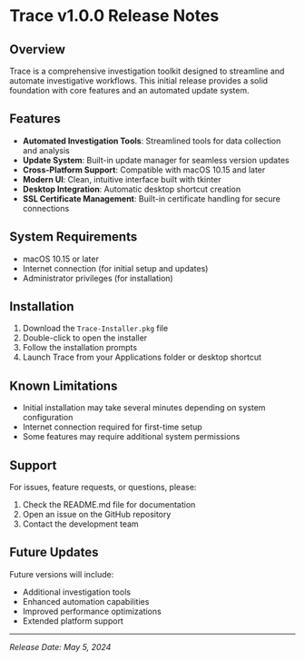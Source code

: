 # Trace v1.0.0 Release Notes

## Overview
Trace is a comprehensive investigation toolkit designed to streamline and automate investigative workflows. This initial release provides a solid foundation with core features and an automated update system.

## Features
- **Automated Investigation Tools**: Streamlined tools for data collection and analysis
- **Update System**: Built-in update manager for seamless version updates
- **Cross-Platform Support**: Compatible with macOS 10.15 and later
- **Modern UI**: Clean, intuitive interface built with tkinter
- **Desktop Integration**: Automatic desktop shortcut creation
- **SSL Certificate Management**: Built-in certificate handling for secure connections

## System Requirements
- macOS 10.15 or later
- Internet connection (for initial setup and updates)
- Administrator privileges (for installation)

## Installation
1. Download the `Trace-Installer.pkg` file
2. Double-click to open the installer
3. Follow the installation prompts
4. Launch Trace from your Applications folder or desktop shortcut

## Known Limitations
- Initial installation may take several minutes depending on system configuration
- Internet connection required for first-time setup
- Some features may require additional system permissions

## Support
For issues, feature requests, or questions, please:
1. Check the README.md file for documentation
2. Open an issue on the GitHub repository
3. Contact the development team

## Future Updates
Future versions will include:
- Additional investigation tools
- Enhanced automation capabilities
- Improved performance optimizations
- Extended platform support

---
*Release Date: May 5, 2024* 